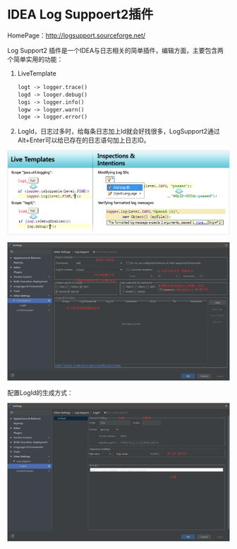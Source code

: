 # IDEA Log Suppoert2插件

HomePage：http://logsupport.sourceforge.net/

Log Support2 插件是一个IDEA与日志相关的简单插件，编辑方面，主要包含两个简单实用的功能：

1. LiveTemplate 

   ```txt
   logt -> logger.trace()
   logd -> looger.debug()
   logi -> logger.info()
   logw -> logger.warn()
   loge -> logger.error()
   ```

2. LogId，日志过多时，给每条日志加上Id就会好找很多，LogSupport2通过Alt+Enter可以给已存在的日志语句加上日志ID。

![](./etc/teaser.png)

![](./etc/log-support-use.png)

配置LogId的生成方式：

![](./etc/logid.png)